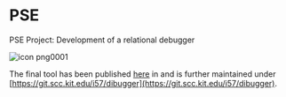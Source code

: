 # PSE
PSE Project: Development of a relational debugger

![icon png0001](https://user-images.githubusercontent.com/33422437/32689999-20eeb42e-c6ef-11e7-9328-977ea080b56d.png)

The final tool has been published [here](https://formal.kastel.kit.edu/biblio/?lang=en&key=HerdaKirstenEA2019) in and is further maintained under [https://git.scc.kit.edu/i57/dibugger](https://git.scc.kit.edu/i57/dibugger).

